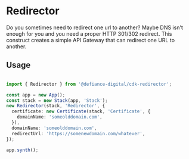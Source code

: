 # Redirector

Do you sometimes need to redirect one url to another? Maybe DNS isn't enough for you and you need a proper HTTP 301/302
redirect. This construct creates a simple API Gateway that can redirect one URL to another.

## Usage

```typescript

import { Redirector } from '@defiance-digital/cdk-redirector';

const app = new App();
const stack = new Stack(app, 'Stack');
new Redirector(stack, 'Redirector', {
  certificate: new Certificate(stack, 'Certificate', {
    domainName: 'someolddomain.com',
  }),
  domainName: 'someolddomain.com',
  redirectUrl: 'https://somenewdomain.com/whatever',
});

app.synth();
```


